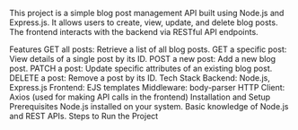 This project is a simple blog post management API built using Node.js and Express.js. It allows users to create, view, update, and delete blog posts. The frontend interacts with the backend via RESTful API endpoints.

Features
GET all posts: Retrieve a list of all blog posts.
GET a specific post: View details of a single post by its ID.
POST a new post: Add a new blog post.
PATCH a post: Update specific attributes of an existing blog post.
DELETE a post: Remove a post by its ID.
Tech Stack
Backend: Node.js, Express.js
Frontend: EJS templates
Middleware: body-parser
HTTP Client: Axios (used for making API calls in the frontend)
Installation and Setup
Prerequisites
Node.js installed on your system.
Basic knowledge of Node.js and REST APIs.
Steps to Run the Project

